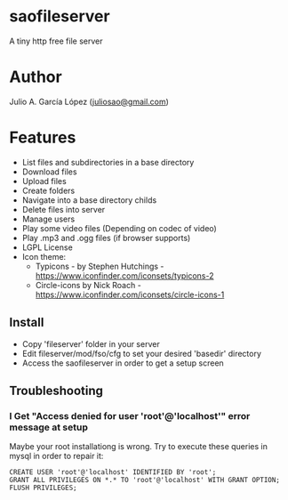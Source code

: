 # saofileserver
A tiny http free file server

# Author
Julio A. García López (juliosao@gmail.com)


# Features
- List files and subdirectories in a base directory
- Download files
- Upload files
- Create folders
- Navigate into a base directory childs
- Delete files into server
- Manage users
- Play some video files (Depending on codec of video)
- Play .mp3 and .ogg files (if browser supports)
- LGPL License
- Icon theme: 
    - Typicons - by Stephen Hutchings - https://www.iconfinder.com/iconsets/typicons-2  
    - Circle-icons by Nick Roach - https://www.iconfinder.com/iconsets/circle-icons-1 

## Install
- Copy 'fileserver' folder in your server
- Edit fileserver/mod/fso/cfg to set your desired 'basedir' directory
- Access the saofileserver in order to get a setup screen

## Troubleshooting

### I Get "Access denied for user 'root'@'localhost'" error message at setup

Maybe your root installationg is wrong. Try to execute these queries in mysql in order to repair it:
```
CREATE USER 'root'@'localhost' IDENTIFIED BY 'root';
GRANT ALL PRIVILEGES ON *.* TO 'root'@'localhost' WITH GRANT OPTION;
FLUSH PRIVILEGES;
```
